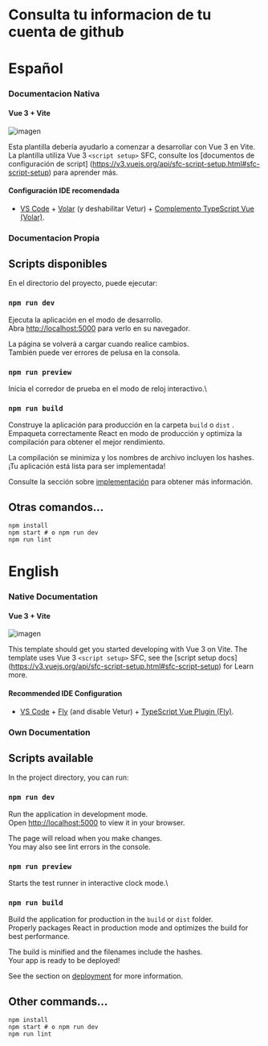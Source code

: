 # Consulta tu informacion de tu cuenta de github
# Español
### Documentacion Nativa
#### Vue 3 + Vite

![imagen](https://miro.medium.com/max/1400/1*C8xdSMN_IkeXDsTLt6EACA.png)

Esta plantilla debería ayudarlo a comenzar a desarrollar con Vue 3 en Vite. La plantilla utiliza Vue 3 `<script setup>` SFC, consulte los [documentos de configuración de script] (https://v3.vuejs.org/api/sfc-script-setup.html#sfc-script-setup) para aprender más.

#### Configuración IDE recomendada

- [VS Code](https://code.visualstudio.com/) + [Volar](https://marketplace.visualstudio.com/items?itemName=Vue.volar) (y deshabilitar Vetur) + [Complemento TypeScript Vue (Volar)](https://marketplace.visualstudio.com/items?itemName=Vue.vscode-typescript-vue-plugin).

### Documentacion Propia

## Scripts disponibles

En el directorio del proyecto, puede ejecutar:

### `npm run dev`

Ejecuta la aplicación en el modo de desarrollo.\
Abra [http://localhost:5000](http://localhost:3000) para verlo en su navegador.

La página se volverá a cargar cuando realice cambios.\
También puede ver errores de pelusa en la consola.

### `npm run preview`

Inicia el corredor de prueba en el modo de reloj interactivo.\

### `npm run build`

Construye la aplicación para producción en la carpeta `build` o `dist` .\
Empaqueta correctamente React en modo de producción y optimiza la compilación para obtener el mejor rendimiento.

La compilación se minimiza y los nombres de archivo incluyen los hashes.\
¡Tu aplicación está lista para ser implementada!

Consulte la sección sobre [implementación](https://facebook.github.io/create-react-app/docs/deployment) para obtener más información.

## Otras comandos...
```shell
npm install
npm start # o npm run dev
npm run lint
```

# English

### Native Documentation
#### Vue 3 + Vite

![imagen](https://miro.medium.com/max/1400/1*C8xdSMN_IkeXDsTLt6EACA.png)

This template should get you started developing with Vue 3 on Vite. The template uses Vue 3 `<script setup>` SFC, see the [script setup docs] (https://v3.vuejs.org/api/sfc-script-setup.html#sfc-script-setup) for Learn more.

#### Recommended IDE Configuration

- [VS Code](https://code.visualstudio.com/) + [Fly](https://marketplace.visualstudio.com/items?itemName=Vue.fly) (and disable Vetur) + [TypeScript Vue Plugin (Fly)](https://marketplace.visualstudio.com/items?itemName=Vue.vscode-typescript-vue-plugin).

### Own Documentation

## Scripts available

In the project directory, you can run:

### `npm run dev`

Run the application in development mode.\
Open [http://localhost:5000](http://localhost:3000) to view it in your browser.

The page will reload when you make changes.\
You may also see lint errors in the console.

### `npm run preview`

Starts the test runner in interactive clock mode.\

### `npm run build`

Build the application for production in the `build` or `dist` folder.\
Properly packages React in production mode and optimizes the build for best performance.

The build is minified and the filenames include the hashes.\
Your app is ready to be deployed!

See the section on [deployment](https://facebook.github.io/create-react-app/docs/deployment) for more information.

## Other commands...

```shell
npm install
npm start # o npm run dev
npm run lint
```

